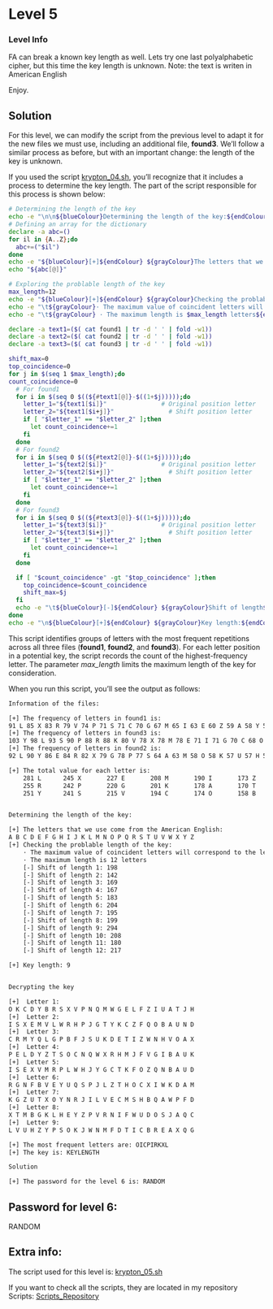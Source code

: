 # Level 5

### Level Info

FA can break a known key length as well. Lets try one last polyalphabetic cipher, but this time the key length is unknown. Note: the text is writen in American English

Enjoy.

## Solution
For this level, we can modify the script from the previous level to adapt it for the new files we must use, including an additional file, **found3**. We’ll follow a similar process as before, but with an important change: the length of the key is unknown.

If you used the script [krypton_04.sh](https://github.com/Cristian5tarellas/Scripts/blob/main/Bash/krypton_04.sh), you’ll recognize that it includes a process to determine the key length. The part of the script responsible for this process is shown below:
```bash
# Determining the length of the key
echo -e "\n\n${blueColour}Determining the length of the key:${endColour}\n"
# Defining an array for the dictionary
declare -a abc=()
for il in {A..Z};do
  abc+=("$il")
done
echo -e "${blueColour}[+]${endColour} ${grayColour}The letters that we use come from the American English:${endColour}"
echo "${abc[@]}"

# Exploring the problable length of the key
max_length=12
echo -e "${blueColour}[+]${endColour} ${grayColour}Checking the problable length of the key:${endColour}"
echo -e "\t${grayColour}· The maximum value of coincident letters will correspond to the length of the key${endColour}"
echo -e "\t${grayColour} · The maximum length is $max_length letters${endColour}"

declare -a text1=($( cat found1 | tr -d ' ' | fold -w1))
declare -a text2=($( cat found2 | tr -d ' ' | fold -w1))
declare -a text3=($( cat found3 | tr -d ' ' | fold -w1))

shift_max=0
top_coincidence=0
for j in $(seq 1 $max_length);do
count_coincidence=0
  # For found1
  for i in $(seq 0 $((${#text1[@]}-$((1+$j)))));do
    letter_1="${text1[$i]}"               # Original position letter
    letter_2="${text1[$i+j]}"               # Shift position letter
    if [ "$letter_1" == "$letter_2" ];then
      let count_coincidence+=1
    fi
  done
  # For found2
  for i in $(seq 0 $((${#text2[@]}-$((1+$j)))));do
    letter_1="${text2[$i]}"               # Original position letter
    letter_2="${text2[$i+j]}"               # Shift position letter
    if [ "$letter_1" == "$letter_2" ];then
      let count_coincidence+=1
    fi
  done
  # For found3
  for i in $(seq 0 $((${#text3[@]}-$((1+$j)))));do
    letter_1="${text3[$i]}"               # Original position letter
    letter_2="${text3[$i+j]}"               # Shift position letter
    if [ "$letter_1" == "$letter_2" ];then
      let count_coincidence+=1
    fi
  done

  if [ "$count_coincidence" -gt "$top_coincidence" ];then
    top_coincidence=$count_coincidence
    shift_max=$j
  fi
  echo -e "\t${blueColour}[-]${endColour} ${grayColour}Shift of length${endColour} ${blueColour}$j${endColour}${grayColour}: $count_coincidence${endColour}"
done
echo -e "\n${blueColour}[+]${endColour} ${grayColour}Key length:${endColour} ${blueColour}$shift_max${endColour}"
```
This script identifies groups of letters with the most frequent repetitions across all three files (**found1**, **found2**, and **found3**). For each letter position in a potential key, the script records the count of the highest-frequency letter. The parameter _max_length_ limits the maximum length of the key for consideration.

When you run this script, you’ll see the output as follows:
```bash
Information of the files:

[+] The frequency of letters in found1 is:
91 L 85 X 83 R 79 V 74 P 71 S 71 C 70 G 67 M 65 I 63 E 60 Z 59 A 58 Y 56 T 55 K 51 B 49 N 48 O 40 H 35 U 31 Q 31 D 30 W 30 F 28 J
[+] The frequency of letters in found3 is:
103 Y 98 L 93 S 90 P 88 R 88 K 80 V 78 X 78 M 78 E 71 I 71 G 70 C 68 O 66 T 58 B 57 Z 55 A 52 H 50 W 49 N 47 U 47 F 47 D 44 J 33 Q
[+] The frequency of letters in found2 is:
92 L 90 Y 86 E 84 R 82 X 79 G 78 P 77 S 64 A 63 M 58 O 58 K 57 U 57 H 56 Z 56 V 54 I 53 C 49 B 48 T 47 J 47 F 43 N 42 Q 39 D 37 W

[+] The total value for each letter is:
    281 L	   245 X	   227 E	   208 M	   190 I	   173 Z	   149 H	   124 F	   117 D
    255 R	   242 P	   220 G	   201 K	   178 A	   170 T	   141 N	   119 J	   106 Q
    251 Y	   241 S	   215 V	   194 C	   174 O	   158 B	   139 U	   117 W


Determining the length of the key:

[+] The letters that we use come from the American English:
A B C D E F G H I J K L M N O P Q R S T U V W X Y Z
[+] Checking the problable length of the key:
	· The maximum value of coincident letters will correspond to the length of the key
	· The maximum length is 12 letters
	[-] Shift of length 1: 198
	[-] Shift of length 2: 142
	[-] Shift of length 3: 169
	[-] Shift of length 4: 167
	[-] Shift of length 5: 183
	[-] Shift of length 6: 204
	[-] Shift of length 7: 195
	[-] Shift of length 8: 199
	[-] Shift of length 9: 294
	[-] Shift of length 10: 208
	[-] Shift of length 11: 180
	[-] Shift of length 12: 217

[+] Key length: 9


Decrypting the key

[+]  Letter 1:
O K C D Y B R S X V P N Q M W G E L F Z I U A T J H
[+]  Letter 2:
I S X E M V L W R H P J G T Y K C Z F Q O B A U N D
[+]  Letter 3:
C R M Y Q L G P B F J S U K D E T I Z W N H V O A X
[+]  Letter 4:
P E L D Y Z T S O C N Q W X R H M J F V G I B A U K
[+]  Letter 5:
I S E X V M R P L W H J Y G C T K F O Z Q N B A U D
[+]  Letter 6:
R G N F B V E Y U Q S P J L Z T H O C X I W K D A M
[+]  Letter 7:
K G Z U T X O Y N R J I L V E C M S H B Q A W P F D
[+]  Letter 8:
X T M B G K L H E Y Z P V R N I F W U D O S J A Q C
[+]  Letter 9:
L V U H Z Y P S O K J W N M F D T I C B R E A X Q G

[+] The most frequent letters are: OICPIRKXL
[+] The key is: KEYLENGTH

Solution

[+] The password for the level 6 is: RANDOM
```

## Password for level 6:

RANDOM

## Extra info:
The script used for this level is: [krypton_05.sh](https://github.com/Cristian5tarellas/Scripts/blob/main/Bash/krypton_05.sh)

If you want to check all the scripts, they are located in my repository Scripts: [Scripts_Repository](https://github.com/Cristian5tarellas/Scripts)

